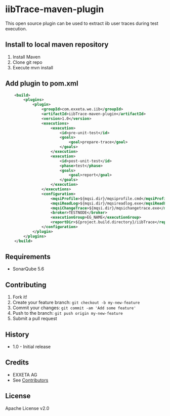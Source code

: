 iibTrace-maven-plugin
=================

This open source plugin can be used to extract iib user traces during test execution.  


## Install to local maven repository

1. Install Maven
2. Clone git repo
3. Execute mvn install


## Add plugin to pom.xml

```xml
	<build>
		<plugins>
			<plugin>
				<groupId>com.exxeta.we.iib</groupId>
				<artifactId>iibTrace-maven-plugin</artifactId>
				<version>1.0</version>
				<executions>
					<execution>
						<id>pre-unit-test</id>
						<goals>
							<goal>prepare-trace</goal>
						</goals>
					</execution>
					<execution>
						<id>post-unit-test</id>
						<phase>test</phase>
						<goals>
							<goal>report</goal>
						</goals>
					</execution>
				</executions>
				<configuration>
					<mqsiProfile>${mqsi.dir}/mqsiprofile.cmd</mqsiProfile>
					<mqsiReadLog>${mqsi.dir}/mqsireadlog.exe</mqsiReadLog>
					<mqsiChangeTrace>${mqsi.dir}/mqsichangetrace.exe</mqsiChangeTrace>
					<broker>TESTNODE</broker>
					<executionGroup>EG_NAME</executionGroup>
					<reportDir>${project.build.directory}/iibTrace</reportDir>
				</configuration>
			</plugin>
		</plugins>
	</build>
```

## Requirements

- SonarQube 5.6


## Contributing

1. Fork it!
2. Create your feature branch: `git checkout -b my-new-feature`
3. Commit your changes: `git commit -am 'Add some feature'`
4. Push to the branch: `git push origin my-new-feature`
5. Submit a pull request

## History

- 1.0   - Initial release


## Credits

- EXXETA AG
- See [Contributors](https://www.github.com/EXXETA/iibTrace-maven-plugin/graphs/contributors)

## License

Apache License v2.0